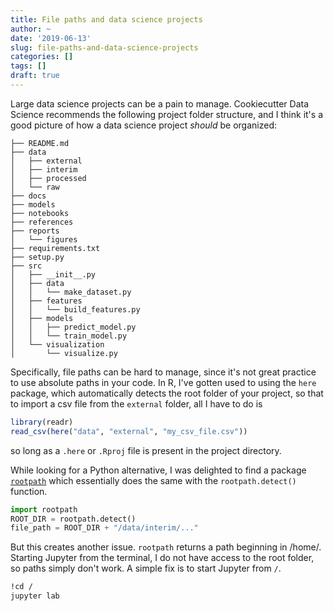 ```yaml
---
title: File paths and data science projects
author: ~
date: '2019-06-13'
slug: file-paths-and-data-science-projects
categories: []
tags: []
draft: true
---
```


Large data science projects can be a pain to manage. Cookiecutter Data Science recommends the following project folder structure, and I think it's a good picture of how a data science project *should* be organized: 

```
├── README.md          
├── data
│   ├── external       
│   ├── interim        
│   ├── processed      
│   └── raw            
├── docs               
├── models            
├── notebooks          
├── references         
├── reports           
│   └── figures        
├── requirements.txt   
├── setup.py           
├── src                
│   ├── __init__.py    
│   ├── data           
│   │   └── make_dataset.py
│   ├── features       
│   │   └── build_features.py
│   ├── models         
│   │   ├── predict_model.py
│   │   └── train_model.py
│   └── visualization  
│       └── visualize.py
```

Specifically, file paths can be hard to manage, since it's not great practice to use absolute paths in your code. In R, I've gotten used to using the `here` package, which automatically detects the root folder of your project, so that to import a csv file from the `external` folder, all I have to do is 

```R
library(readr)
read_csv(here("data", "external", "my_csv_file.csv"))
```

so long as a `.here` or `.Rproj` file is present in the project directory. 

While looking for a Python alternative, I was delighted to find a package [`rootpath`](https://github.com/grimen/python-rootpath) which essentially does the same with the `rootpath.detect()` function. 

```python
import rootpath
ROOT_DIR = rootpath.detect()
file_path = ROOT_DIR + "/data/interim/..."
```

But this creates another issue. `rootpath` returns a path beginning in /home/<user>. Starting Jupyter from the terminal, I do not have access to the root folder, so paths simply don't work. A simple fix is to start Jupyter from `/`. 

```bash
!cd / 
jupyter lab
```

